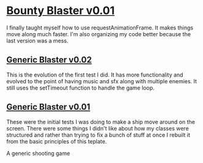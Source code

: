 # [Bounty Blaster v0.01](https://dkallen78.github.io/generic-blaster/blaster-02.html)

I finally taught myself how to use requestAnimationFrame. It makes things move along much faster. I'm also organizing my code better because the last version was a mess.

## [Generic Blaster v0.02](https://dkallen78.github.io/generic-blaster/blaster-02/blaster-01.html)

This is the evolution of the first test I did. It has more functionality and evolved to the point of having music and sfx along with multiple enemies. It still uses the setTimeout function to handle the game loop.

## [Generic Blaster v0.01](https://dkallen78.github.io/generic-blaster/blaster-01/blaster.html)

These were the initial tests I was doing to make a ship move around on the screen. There were some things I didn't like about how my classes were structured and rather than trying to fix a bunch of stuff at once I rebuilt it from the basic principles of this teplate.

A generic shooting game

